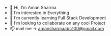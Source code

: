 - 👋 Hi, I’m Aman Sharma
- 👀 I’m interested in Everything
- 🌱 I’m currently learning Full Stack Development
- 💞️ I’m looking to collaborate on any cool Project
- 📫 mail me -> amansharmaabc100@gmail.com

<!---
itsamansharma/itsamansharma is a ✨ special ✨ repository because its `README.md` (this file) appears on your GitHub profile.
You can click the Preview link to take a look at your changes.
--->
